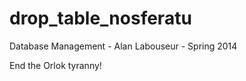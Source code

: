 drop_table_nosferatu
============

Database Management - Alan Labouseur - Spring 2014


End the Orlok tyranny!
